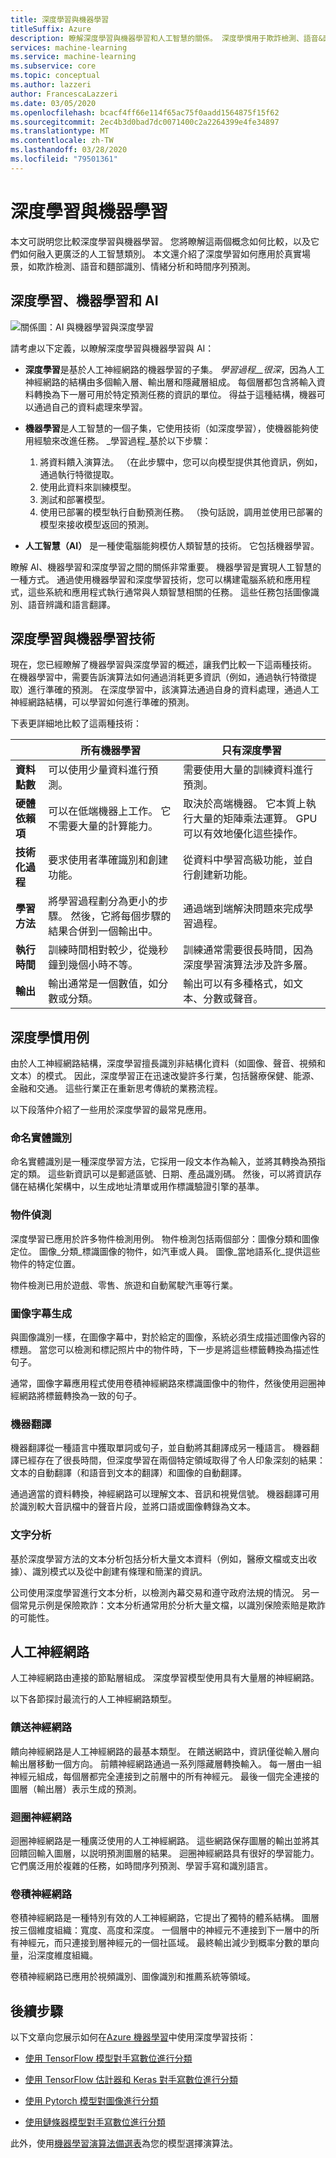 ```yaml
---
title: 深度學習與機器學習
titleSuffix: Azure
description: 瞭解深度學習與機器學習和人工智慧的關係。 深度學慣用于欺詐檢測、語音&面部識別、情緒分析和時間序列預測等場景。
services: machine-learning
ms.service: machine-learning
ms.subservice: core
ms.topic: conceptual
ms.author: lazzeri
author: FrancescaLazzeri
ms.date: 03/05/2020
ms.openlocfilehash: bcacf4ff66e114f65ac75f0aadd1564875f15f62
ms.sourcegitcommit: 2ec4b3d0bad7dc0071400c2a2264399e4fe34897
ms.translationtype: MT
ms.contentlocale: zh-TW
ms.lasthandoff: 03/28/2020
ms.locfileid: "79501361"
---
```

# <a name="deep-learning-vs-machine-learning"></a>深度學習與機器學習

本文可説明您比較深度學習與機器學習。 您將瞭解這兩個概念如何比較，以及它們如何融入更廣泛的人工智慧類別。 本文還介紹了深度學習如何應用於真實場景，如欺詐檢測、語音和麵部識別、情緒分析和時間序列預測。

## <a name="deep-learning-machine-learning-and-ai"></a>深度學習、機器學習和 AI

![關係圖：AI 與機器學習與深度學習](./media/concept-deep-learning-vs-machine-learning/ai-vs-machine-learning-vs-deep-learning.png)

請考慮以下定義，以瞭解深度學習與機器學習與 AI：

- **深度學習**是基於人工神經網路的機器學習的子集。 _學習過程__很深_，因為人工神經網路的結構由多個輸入層、輸出層和隱藏層組成。 每個層都包含將輸入資料轉換為下一層可用於特定預測任務的資訊的單位。 得益于這種結構，機器可以通過自己的資料處理來學習。

- **機器學習**是人工智慧的一個子集，它使用技術（如深度學習），使機器能夠使用經驗來改進任務。 _學習過程_基於以下步驟：

   1. 將資料饋入演算法。 （在此步驟中，您可以向模型提供其他資訊，例如，通過執行特徵提取。
   1. 使用此資料來訓練模型。
   1. 測試和部署模型。
   1. 使用已部署的模型執行自動預測任務。 （換句話說，調用並使用已部署的模型來接收模型返回的預測。

- **人工智慧（AI）** 是一種使電腦能夠模仿人類智慧的技術。 它包括機器學習。 
 
瞭解 AI、機器學習和深度學習之間的關係非常重要。 機器學習是實現人工智慧的一種方式。 通過使用機器學習和深度學習技術，您可以構建電腦系統和應用程式，這些系統和應用程式執行通常與人類智慧相關的任務。 這些任務包括圖像識別、語音辨識和語言翻譯。

## <a name="techniques-of-deep-learning-vs-machine-learning"></a>深度學習與機器學習技術 

現在，您已經瞭解了機器學習與深度學習的概述，讓我們比較一下這兩種技術。 在機器學習中，需要告訴演算法如何通過消耗更多資訊（例如，通過執行特徵提取）進行準確的預測。 在深度學習中，該演算法通過自身的資料處理，通過人工神經網路結構，可以學習如何進行準確的預測。

下表更詳細地比較了這兩種技術：

| |所有機器學習 |只有深度學習|
|---|---|---|
|  **資料點數** | 可以使用少量資料進行預測。 | 需要使用大量的訓練資料進行預測。 |
|  **硬體依賴項** | 可以在低端機器上工作。 它不需要大量的計算能力。 | 取決於高端機器。 它本質上執行大量的矩陣乘法運算。 GPU 可以有效地優化這些操作。 |
|  **技術化過程** | 要求使用者準確識別和創建功能。 | 從資料中學習高級功能，並自行創建新功能。 |
|  **學習方法** | 將學習過程劃分為更小的步驟。 然後，它將每個步驟的結果合併到一個輸出中。 | 通過端到端解決問題來完成學習過程。 |
|  **執行時間** | 訓練時間相對較少，從幾秒鐘到幾個小時不等。 | 訓練通常需要很長時間，因為深度學習演算法涉及許多層。 |
|  **輸出** | 輸出通常是一個數值，如分數或分類。 | 輸出可以有多種格式，如文本、分數或聲音。 |

## <a name="deep-learning-use-cases"></a>深度學慣用例

由於人工神經網路結構，深度學習擅長識別非結構化資料（如圖像、聲音、視頻和文本）的模式。 因此，深度學習正在迅速改變許多行業，包括醫療保健、能源、金融和交通。 這些行業正在重新思考傳統的業務流程。 

以下段落仲介紹了一些用於深度學習的最常見應用。

### <a name="named-entity-recognition"></a>命名實體識別

命名實體識別是一種深度學習方法，它採用一段文本作為輸入，並將其轉換為預指定的類。 這些新資訊可以是郵遞區號、日期、產品識別碼。 然後，可以將資訊存儲在結構化架構中，以生成地址清單或用作標識驗證引擎的基準。

### <a name="object-detection"></a>物件偵測

深度學習已應用於許多物件檢測用例。 物件檢測包括兩個部分：圖像分類和圖像定位。 圖像_分類_標識圖像的物件，如汽車或人員。 圖像_當地語系化_提供這些物件的特定位置。 

物件檢測已用於遊戲、零售、旅遊和自動駕駛汽車等行業。

### <a name="image-caption-generation"></a>圖像字幕生成

與圖像識別一樣，在圖像字幕中，對於給定的圖像，系統必須生成描述圖像內容的標題。 當您可以檢測和標記照片中的物件時，下一步是將這些標籤轉換為描述性句子。 

通常，圖像字幕應用程式使用卷積神經網路來標識圖像中的物件，然後使用迴圈神經網路將標籤轉換為一致的句子。

### <a name="machine-translation"></a>機器翻譯

機器翻譯從一種語言中獲取單詞或句子，並自動將其翻譯成另一種語言。 機器翻譯已經存在了很長時間，但深度學習在兩個特定領域取得了令人印象深刻的結果：文本的自動翻譯（和語音到文本的翻譯）和圖像的自動翻譯。

通過適當的資料轉換，神經網路可以理解文本、音訊和視覺信號。 機器翻譯可用於識別較大音訊檔中的聲音片段，並將口語或圖像轉錄為文本。

### <a name="text-analytics"></a>文字分析

基於深度學習方法的文本分析包括分析大量文本資料（例如，醫療文檔或支出收據）、識別模式以及從中創建有條理和簡潔的資訊。

公司使用深度學習進行文本分析，以檢測內幕交易和遵守政府法規的情況。 另一個常見示例是保險欺詐：文本分析通常用於分析大量文檔，以識別保險索賠是欺詐的可能性。 

## <a name="artificial-neural-networks"></a>人工神經網路

人工神經網路由連接的節點層組成。 深度學習模型使用具有大量層的神經網路。 

以下各節探討最流行的人工神經網路類型。

### <a name="feedforward-neural-network"></a>饋送神經網路

饋向神經網路是人工神經網路的最基本類型。 在饋送網路中，資訊僅從輸入層向輸出層移動一個方向。 前饋神經網路通過一系列隱藏層轉換輸入。 每一層由一組神經元組成，每個層都完全連接到之前層中的所有神經元。 最後一個完全連接的圖層（輸出層）表示生成的預測。

### <a name="recurrent-neural-network"></a>迴圈神經網路

迴圈神經網路是一種廣泛使用的人工神經網路。 這些網路保存圖層的輸出並將其回饋回輸入圖層，以説明預測圖層的結果。 迴圈神經網路具有很好的學習能力。 它們廣泛用於複雜的任務，如時間序列預測、學習手寫和識別語言。

### <a name="convolutional-neural-networks"></a>卷積神經網路

卷積神經網路是一種特別有效的人工神經網路，它提出了獨特的體系結構。 圖層按三個維度組織：寬度、高度和深度。 一個層中的神經元不連接到下一層中的所有神經元，而只連接到層神經元的一個社區域。 最終輸出減少到概率分數的單向量，沿深度維度組織。 

卷積神經網路已應用於視頻識別、圖像識別和推薦系統等領域。

## <a name="next-steps"></a>後續步驟

以下文章向您展示如何在[Azure 機器學習](https://docs.microsoft.com/azure/machine-learning/?WT.mc_id=docs-article-lazzeri)中使用深度學習技術：

- [使用 TensorFlow 模型對手寫數位進行分類](https://docs.microsoft.com/azure/machine-learning/how-to-train-tensorflow?WT.mc_id=docs-article-lazzeri)

- [使用 TensorFlow 估計器和 Keras 對手寫數位進行分類](https://docs.microsoft.com/azure/machine-learning/how-to-train-keras?WT.mc_id=docs-article-lazzeri)

- [使用 Pytorch 模型對圖像進行分類](https://docs.microsoft.com/azure/machine-learning/how-to-train-pytorch?WT.mc_id=docs-article-lazzeri)

- [使用鏈條器模型對手寫數位進行分類](https://docs.microsoft.com/azure/machine-learning/how-to-train-chainer?WT.mc_id=docs-article-lazzeri)

此外，使用[機器學習演算法備選表](../synapse-analytics/sql-data-warehouse/cheat-sheet.md)為您的模型選擇演算法。
